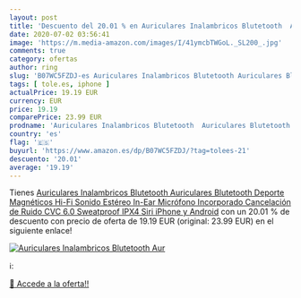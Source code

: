 ```yaml
---
layout: post
title: 'Descuento del 20.01 % en Auriculares Inalambricos Blutetooth  Aur'
date: 2020-07-02 03:56:41
image: 'https://m.media-amazon.com/images/I/41ymcbTWGoL._SL200_.jpg'
comments: true
category: ofertas
author: ring
slug: 'B07WC5FZDJ-es Auriculares Inalambricos Blutetooth Auriculares Blutetooth...'
tags: [ tole.es, iphone ]
actualPrice: 19.19 EUR
currency: EUR
price: 19.19
comparePrice: 23.99 EUR
prodname: 'Auriculares Inalambricos Blutetooth  Auriculares Blutetooth Deporte Magnéticos Hi-Fi Sonido Estéreo In-Ear Micrófono Incorporado Cancelación de Ruido CVC 6.0 Sweatproof IPX4 Siri iPhone y Android'
country: 'es'
flag: '🇪🇸'
buyurl: 'https://www.amazon.es/dp/B07WC5FZDJ/?tag=tolees-21'
descuento: '20.01'
average: '19.19'
---
```


Tienes [Auriculares Inalambricos Blutetooth  Auriculares Blutetooth Deporte Magnéticos Hi-Fi Sonido Estéreo In-Ear Micrófono Incorporado Cancelación de Ruido CVC 6.0 Sweatproof IPX4 Siri iPhone y Android](https://www.amazon.es/dp/B07WC5FZDJ/?tag=tolees-21) con un 20.01 % de descuento con precio de oferta de 19.19 EUR (original: 23.99 EUR) en el siguiente enlace!

[![Auriculares Inalambricos Blutetooth  Aur](https://m.media-amazon.com/images/I/41ymcbTWGoL._SL200_.jpg)](https://www.amazon.es/dp/B07WC5FZDJ/?tag=tolees-21)

ℹ️:


[🛒 Accede a la oferta!!](https://www.amazon.es/dp/B07WC5FZDJ/?tag=tolees-21)
